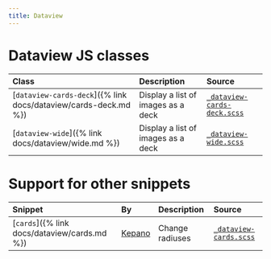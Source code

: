 ```yaml
---
title: Dataview
---
```


# Dataview JS classes

| Class | Description | Source |
|:------|:------------|:-------|
| [`dataview-cards-deck`]({% link docs/dataview/cards-deck.md %}) | Display a list of images as a deck | [`_dataview-cards-deck.scss`](https://github.com/ElsaTam/obsidian-fancy-a-story/blob/main/scss/editor/dataview/_dataview-cards-deck.scss) |
| [`dataview-wide`]({% link docs/dataview/wide.md %}) | Display a list of images as a deck | [`_dataview-wide.scss`](https://github.com/ElsaTam/obsidian-fancy-a-story/blob/main/scss/editor/dataview/_dataview-wide.scss) |

# Support for other snippets

| Snippet | By | Description | Source |
|:--------|:---|:------------|:-------|
| [`cards`]({% link docs/dataview/cards.md %}) | [Kepano](https://github.com/kepano/obsidian-minimal/blob/master/src/scss/features/cards.scss) | Change radiuses | [`_dataview-cards.scss`](https://github.com/ElsaTam/obsidian-fancy-a-story/blob/main/scss/plugins/community/dataview/_dataview-cards.scss) |